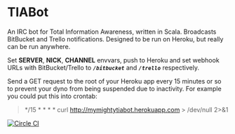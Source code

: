 TIABot
======

An IRC bot for Total Information Awareness, written in Scala. Broadcasts BitBucket and Trello notifications. Designed to be run on Heroku, but really can be run anywhere.

Set **SERVER**, **NICK**, **CHANNEL** envvars, push to Heroku and set webhook URLs with BitBucket/Trello to ***`/bitbucket`*** and ***`/trello`*** respectively.

Send a GET request to the root of your Heroku app every 15 minutes or so to prevent your dyno from being suspended due to inactivity. For example you could put this into crontab:

> */15 * * * * curl http://mymightytiabot.herokuapp.com > /dev/null 2>&1


[![Circle CI](https://circleci.com/gh/linearray/tiabot.svg?style=svg)](https://circleci.com/gh/linearray/tiabot)
